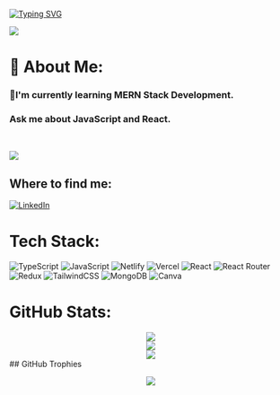 
[![Typing SVG](https://readme-typing-svg.demolab.com?font=Fira+Code&pause=1000&color=F7EE27&vCenter=true&width=435&lines=Hi%F0%9F%91%8B+I'm+Abhishek+Gupta.;A+Full+Stack+Web+Developer)](https://git.io/typing-svg)

![](https://cdn.hashnode.com/res/hashnode/image/upload/v1648657506206/DRT1LznNL.gif?w=1600&h=840&fit=crop&crop=entropy&auto=format,compress&gif-q=60&format=webm)

# 💫 About Me:
<h3>🌱I'm currently learning MERN Stack Development.</h3>
<h3>Ask me about JavaScript and React.</h3>
<br/>

[![](https://visitcount.itsvg.in/api?id=AbhishekGupta1212&icon=5&color=0)](https://visitcount.itsvg.in)

## Where to find me:
[![LinkedIn](https://img.shields.io/badge/LinkedIn-%230077B5.svg?logo=linkedin&logoColor=white)](https://linkedin.com/in/https://www.linkedin.com/in/abhishek-gupta-13883623a/) 
# Tech Stack:
![TypeScript](https://img.shields.io/badge/typescript-%23007ACC.svg?style=flat&logo=typescript&logoColor=white) ![JavaScript](https://img.shields.io/badge/javascript-%23323330.svg?style=flat&logo=javascript&logoColor=%23F7DF1E) ![Netlify](https://img.shields.io/badge/netlify-%23000000.svg?style=flat&logo=netlify&logoColor=#00C7B7) ![Vercel](https://img.shields.io/badge/vercel-%23000000.svg?style=flat&logo=vercel&logoColor=white) ![React](https://img.shields.io/badge/react-%2320232a.svg?style=flat&logo=react&logoColor=%2361DAFB) ![React Router](https://img.shields.io/badge/React_Router-CA4245?style=flat&logo=react-router&logoColor=white) ![Redux](https://img.shields.io/badge/redux-%23593d88.svg?style=flat&logo=redux&logoColor=white) ![TailwindCSS](https://img.shields.io/badge/tailwindcss-%2338B2AC.svg?style=flat&logo=tailwind-css&logoColor=white) ![MongoDB](https://img.shields.io/badge/MongoDB-%234ea94b.svg?style=flat&logo=mongodb&logoColor=white) ![Canva](https://img.shields.io/badge/Canva-%2300C4CC.svg?style=flat&logo=Canva&logoColor=white)
# GitHub Stats:
<div align='center'>
<img src='https://github-readme-stats.vercel.app/api?username=AbhishekGupta1212&theme=dark&hide_border=false&include_all_commits=true&count_private=true'/><br/>
<img src='https://github-readme-streak-stats.herokuapp.com/?user=AbhishekGupta1212&theme=dark&hide_border=false'/><br/>
<img src='https://github-readme-stats.vercel.app/api/top-langs/?username=AbhishekGupta1212&theme=dark&hide_border=false&include_all_commits=true&count_private=true&layout=compact'/>
</div>
## GitHub Trophies
<p align='center'>
<img src='https://github-profile-trophy.vercel.app/?username=AbhishekGupta1212&theme=darkhub&no-frame=false&no-bg=true&margin-w=4'/>
</p>
